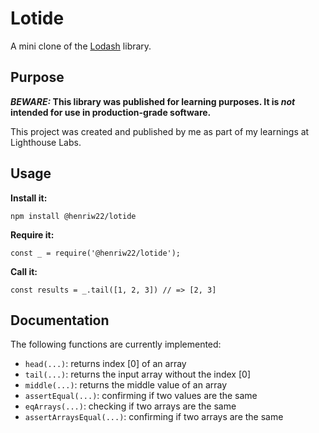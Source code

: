 # Lotide

A mini clone of the [Lodash](https://lodash.com) library.

## Purpose

**_BEWARE:_ This library was published for learning purposes. It is _not_ intended for use in production-grade software.**

This project was created and published by me as part of my learnings at Lighthouse Labs. 

## Usage

**Install it:**

`npm install @henriw22/lotide`

**Require it:**

`const _ = require('@henriw22/lotide');`

**Call it:**

`const results = _.tail([1, 2, 3]) // => [2, 3]`

## Documentation

The following functions are currently implemented:

* `head(...)`: returns index [0] of an array
* `tail(...)`: returns the input array without the index [0]
* `middle(...)`: returns the middle value of an array
* `assertEqual(...)`: confirming if two values are the same
* `eqArrays(...)`: checking if two arrays are the same
* `assertArraysEqual(...)`: confirming if two arrays are the same  